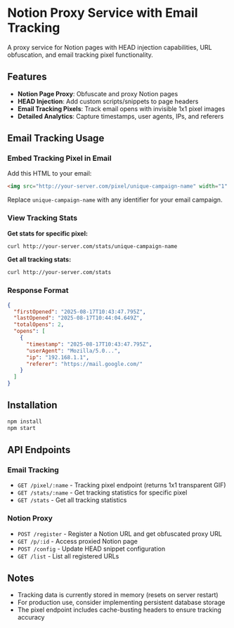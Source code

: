 # Notion Proxy Service with Email Tracking

A proxy service for Notion pages with HEAD injection capabilities, URL obfuscation, and email tracking pixel functionality.

## Features

- **Notion Page Proxy**: Obfuscate and proxy Notion pages
- **HEAD Injection**: Add custom scripts/snippets to page headers
- **Email Tracking Pixels**: Track email opens with invisible 1x1 pixel images
- **Detailed Analytics**: Capture timestamps, user agents, IPs, and referers

## Email Tracking Usage

### Embed Tracking Pixel in Email

Add this HTML to your email:

```html
<img src="http://your-server.com/pixel/unique-campaign-name" width="1" height="1" alt="">
```

Replace `unique-campaign-name` with any identifier for your email campaign.

### View Tracking Stats

**Get stats for specific pixel:**
```bash
curl http://your-server.com/stats/unique-campaign-name
```

**Get all tracking stats:**
```bash
curl http://your-server.com/stats
```

### Response Format

```json
{
  "firstOpened": "2025-08-17T10:43:47.795Z",
  "lastOpened": "2025-08-17T10:44:04.649Z",
  "totalOpens": 2,
  "opens": [
    {
      "timestamp": "2025-08-17T10:43:47.795Z",
      "userAgent": "Mozilla/5.0...",
      "ip": "192.168.1.1",
      "referer": "https://mail.google.com/"
    }
  ]
}
```

## Installation

```bash
npm install
npm start
```

## API Endpoints

### Email Tracking
- `GET /pixel/:name` - Tracking pixel endpoint (returns 1x1 transparent GIF)
- `GET /stats/:name` - Get tracking statistics for specific pixel
- `GET /stats` - Get all tracking statistics

### Notion Proxy
- `POST /register` - Register a Notion URL and get obfuscated proxy URL
- `GET /p/:id` - Access proxied Notion page
- `POST /config` - Update HEAD snippet configuration
- `GET /list` - List all registered URLs

## Notes

- Tracking data is currently stored in memory (resets on server restart)
- For production use, consider implementing persistent database storage
- The pixel endpoint includes cache-busting headers to ensure tracking accuracy